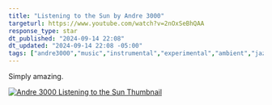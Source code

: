 ```yaml
---
title: "Listening to the Sun by Andre 3000"
targeturl: https://www.youtube.com/watch?v=2nOxSeBhQAA
response_type: star
dt_published: "2024-09-14 22:08"
dt_updated: "2024-09-14 22:08 -05:00"
tags: ["andre3000","music","instrumental","experimental","ambient","jazz","creative","instrumental"]
---
```


Simply amazing.

[![Andre 3000 Listening to the Sun Thumbnail](http://img.youtube.com/vi/2nOxSeBhQAA/0.jpg)](https://www.youtube.com/watch?v=2nOxSeBhQAA "Andre 3000 Listening to the Sun Thumbnail")